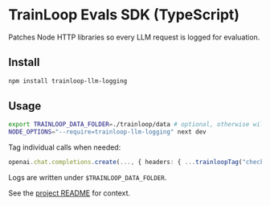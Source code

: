# TrainLoop Evals SDK (TypeScript)

Patches Node HTTP libraries so every LLM request is logged for evaluation.

## Install

```bash
npm install trainloop-llm-logging
```

## Usage

```bash
export TRAINLOOP_DATA_FOLDER=./trainloop/data # optional, otherwise will use the path at trainloop/trainloop.config.yaml
NODE_OPTIONS="--require=trainloop-llm-logging" next dev
```

Tag individual calls when needed:

```ts
openai.chat.completions.create(..., { headers: { ...trainloopTag("checkout") } })
```

Logs are written under `$TRAINLOOP_DATA_FOLDER`.

See the [project README](../../README.md) for context.
